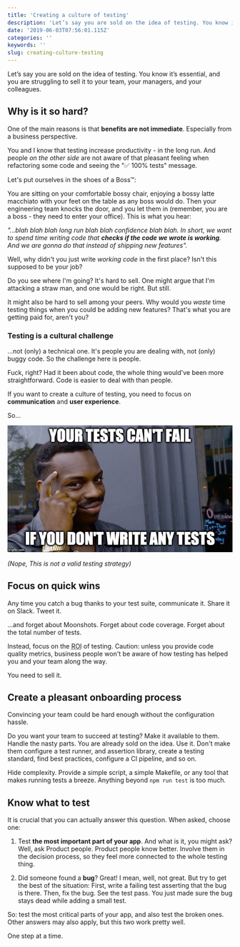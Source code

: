 ```yaml
---
title: 'Creating a culture of testing'
description: 'Let’s say you are sold on the idea of testing. You know it’s important, and you are struggling selling it to your team, your managers, your colleagues. Why is that?'
date: '2019-06-03T07:56:01.115Z'
categories: ''
keywords: ''
slug: creating-culture-testing
---
```


Let’s say you are sold on the idea of testing. You know it’s essential, and you are struggling to sell it to your team, your managers, and your colleagues.

## Why is it so hard?

One of the main reasons is that **benefits are not immediate**. Especially from a business perspective.

You and I know that testing increase productivity - in the long run. And people _on the other side_ are not aware of that pleasant feeling when refactoring some code and seeing the "✅ 100% tests" message.

Let's put ourselves in the shoes of a Boss™:

You are sitting on your comfortable bossy chair, enjoying a bossy latte macchiato with your feet on the table as any boss would do. Then your engineering team knocks the door, and you let them in (remember, you are a boss - they need to enter your office). This is what you hear:

_"...blah blah blah long run blah blah confidence blah blah. In short, we want to spend time writing code that **checks if the code we wrote is working**. And we are gonna do that instead of shipping new features"._

Well, why didn't you just write _working code_ in the first place? Isn't this supposed to be your job?

Do you see where I'm going? It's hard to sell. One might argue that I'm attacking a straw man, and one would be right. But still.

It might also be hard to sell among your peers. Why would you _waste_ time testing things when you could be adding new features? That's what you are getting paid for, aren't you?

### Testing is a cultural challenge

...not (only) a technical one. It's people you are dealing with, not (only) buggy code. So the challenge here is people.

Fuck, right? Had it been about code, the whole thing would've been more straightforward. Code is easier to deal with than people.

If you want to create a culture of testing, you need to focus on **communication** and **user experience**.

So...


![Testing meme: "You can't have failing tests if you don't write any tests"](./tests-meme.jpg)

_(Nope, This is not a valid testing strategy)_


## Focus on quick wins

Any time you catch a bug thanks to your test suite, communicate it. Share it on Slack. Tweet it.

...and forget about Moonshots. Forget about code coverage. Forget about the total number of tests.

Instead, focus on the <abbr title="Return of Investment">ROI</abbr> of testing. Caution: unless you provide code quality metrics, business people won't be aware of how testing has helped you and your team along the way. 

You need to sell it.


## Create a pleasant onboarding process

Convincing your team could be hard enough without the configuration hassle.

Do you want your team to succeed at testing? Make it available to them. Handle the nasty parts. You are already sold on the idea. Use it. Don't make them configure a test runner, and assertion library, create a testing standard, find best practices, configure a CI pipeline, and so on.

Hide complexity. Provide a simple script, a simple Makefile, or any tool that makes running tests a breeze. Anything beyond `npm run test` is too much.

## Know what to test

It is crucial that you can actually answer this question. When asked, choose one:

1. Test **the most important part of your app**. And what is it, you might ask? Well, ask Product people. Product people know better. Involve them in the decision process, so they feel more connected to the whole testing thing.

2. Did someone found a **bug**? Great! I mean, well, not great. But try to get the best of the situation: First, write a failing test asserting that the bug is there. Then, fix the bug. See the test pass. You just made sure the bug stays dead while adding a small test.

So: test the most critical parts of your app, and also test the broken ones. Other answers may also apply, but this two work pretty well.

One step at a time.
